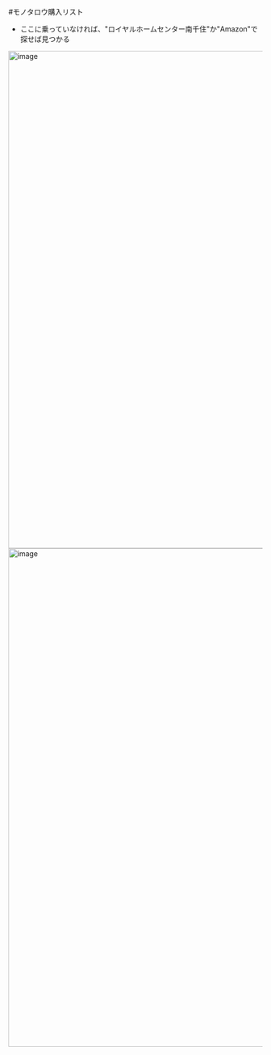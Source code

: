 #モノタロウ購入リスト
- ここに乗っていなければ、"ロイヤルホームセンター南千住"か"Amazon"で探せば見つかる

<img width="639" height="986" alt="image" src="https://github.com/user-attachments/assets/0f2ecc30-4abe-4961-a31d-a031cb716eaa" />
<img width="673" height="988" alt="image" src="https://github.com/user-attachments/assets/d209b237-a75a-444c-bc39-e0802b6454f5" />

